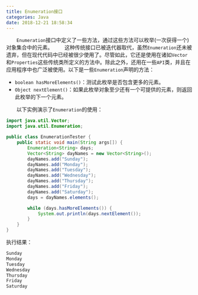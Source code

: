 ```yaml
---
title: Enumeration接口
categories: Java
date: 2018-12-21 18:58:34
---
```

&emsp;&emsp;`Enumeration`接口中定义了一些方法，通过这些方法可以枚举(一次获得一个)对象集合中的元素。<!--more-->
&emsp;&emsp;这种传统接口已被迭代器取代，虽然`Enumeration`还未被遗弃，但在现代代码中已经被很少使用了。尽管如此，它还是使用在诸如`Vector`和`Properties`这些传统类所定义的方法中。除此之外，还用在一些`API`类，并且在应用程序中也广泛被使用。以下是一些`Enumeration`声明的方法：

- `boolean hasMoreElements()`：测试此枚举是否包含更多的元素。
- `Object nextElement()`：如果此枚举对象至少还有一个可提供的元素，则返回此枚举的下一个元素。

&emsp;&emsp;以下实例演示了`Enumeration`的使用：

``` java
import java.util.Vector;
import java.util.Enumeration;

public class EnumerationTester {
    public static void main(String args[]) {
        Enumeration<String> days;
        Vector<String> dayNames = new Vector<String>();
        dayNames.add("Sunday");
        dayNames.add("Monday");
        dayNames.add("Tuesday");
        dayNames.add("Wednesday");
        dayNames.add("Thursday");
        dayNames.add("Friday");
        dayNames.add("Saturday");
        days = dayNames.elements();

        while (days.hasMoreElements()) {
            System.out.println(days.nextElement());
        }
    }
}
```

执行结果：

``` bash
Sunday
Monday
Tuesday
Wednesday
Thursday
Friday
Saturday
```